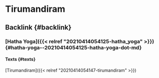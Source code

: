 # Tirumandiram


## Backlink {#backlink}


### [Hatha Yoga]({{< relref "20210414054125-hatha_yoga" >}}) {#hatha-yoga--20210414054125-hatha-yoga-dot-md}


#### Texts {#texts}

[Tirumandiram]({{< relref "20210414054147-tirumandiram" >}})

